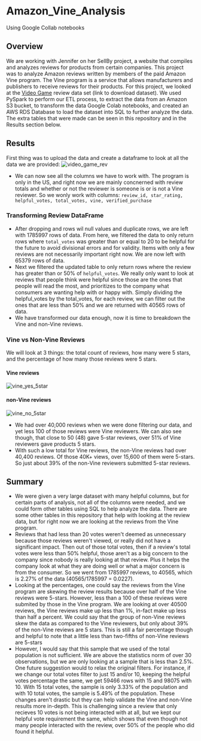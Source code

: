 # Amazon_Vine_Analysis
Using Google Collab notebooks

## Overview
We are working with Jennifer on her SellBy project, a website that compiles and analyzes reviews for products from certain companies. This project was to analyze Amazon reviews written by members of the paid Amazon Vine program. The Vine program is a service that allows manufacturers and publishers to receive reviews for their products. 
For this project, we looked at the [Video Game](https://s3.amazonaws.com/amazon-reviews-pds/tsv/amazon_reviews_us_Video_Games_v1_00.tsv.gz) review data set (link to download dataset). We used PySpark to perform our ETL process, to extract the data from an Amazon S3 bucket, to transform the data Google Colab notebooks, and created an AWS RDS Database to load the dataset into SQL to further analyze the data. The extra tables that were made can be seen in this repository and in the Results section below.

## Results
First thing was to upload the data and create a dataframe to look at all the data we are provided:
![video_game_rev](https://user-images.githubusercontent.com/79118630/122624505-74d49180-d06e-11eb-8696-1d90d9f36721.png)
- We can now see all the columns we have to work with. The program is only in the US, and right now we are mainly concnerned with review totals and whether or not the reviewer is someone is or is not a Vine reviewer. So we wonly work with columns: `review_id, star_rating, helpful_votes, total_votes, vine, verified_purchase`
### Transforming Review DataFrame
- After dropping and rows wil null values and duplicate rows, we are left with 1785997 rows of data. From here, we filtered the data to only return rows where `total_votes` was greater than or equal to 20 to be helpful for the future to avoid divisional errors and for validity. Items with only a few reviews are not necessarily important right now. We are now left with 65379 rows of data. 
- Next we filtered the updated table to only return rows where the review has greater than or 50% of `helpful_votes`. We really only want to look at reviews that people think were helpful since those are the ones that people will read the most, and prioritizes to the company what consumers are wanting help with or happy with. Simply dividing the helpful_votes by the total_votes, for each review, we can filter out the ones that are less than 50% and we are returned with 40565 rows of data.
- We have transformed our data enough, now it is time to breakdown the Vine and non-Vine reviews.
### Vine vs Non-Vine Reviews
We will look at 3 things: the total count of reviews, how many were 5 stars, and the percentage of how many those reviews were 5 stars.
#### Vine reviews 
![vine_yes_5star](https://user-images.githubusercontent.com/79118630/122625409-034b1200-d073-11eb-8a45-cee47e6634b2.png) 
#### non-Vine reviews 
![vine_no_5star](https://user-images.githubusercontent.com/79118630/122625435-21187700-d073-11eb-95bc-2ca5099cbd47.png)

- We had over 40,000 reviews when we were done filtering our data, and yet less 100 of those reviews were Vine reviewers. We can also see though, that close to 50 (48) gave 5-star reviews, over 51% of Vine reviewers gave products 5 stars. 
- With such a low total for Vine reviews, the non-Vine reviews had over 40,400 reviews. Of those 40K+ views, over 15,600 of them were 5-stars. So just about 39% of the non-Vine reviewers submitted 5-star reviews. 

## Summary
- We were given a very large dataset with many helpful columns, but for certain parts of analysis, not all of the columns were needed, and we could form other tables using SQL to help analyze the data. There are some other tables in this repository that help with looking at the review data, but for right now we are looking at the reviews from the Vine program.
- Reviews that had less than 20 votes weren't deemed as unnecessary because those reviews weren't viewed, or really did not have a significant impact. Then out of those total votes, then if a review's total votes were less than 50% helpful, those aren't as a big concern to the company since nobody is really looking at that review. Plus it helps the company look at what they are doing well or what a major concern is from the consumer. So we went from 1785997 reviews, to 40565, which is 2.27% of the data (40565/1785997 = 0.0227).
- Looking at the percentages, one could say the reviews from the Vine program are skewing the review results because over half of the Vine reviews were 5-stars. However, less than a 100 of these reviews were submited by those in the Vine program. We are looking at over 40500 reviews, the Vine reviews make up less than 1%, in-fact make up less than half a percent. We could say that the group of non-Vine reviews skew the data as compared to the Vine reviewers, but only about 39% of the non-Vine reviews are 5 stars. This is still a fair percentage though and helpful to note that a little less than two-fifths of non-Vine reviews are 5-stars
- However, I would say that this sample that we used of the total population is not sufficient. We are above the statistics norm of over 30 observations, but we are only looking at a sample that is less than 2.5%. One future suggestion would to relax the original filters. For instance, if we change our total votes filter to just 15 and/or 10, keeping the helpful votes percentage the same, we get 59466 rows with 15 and 98075 with 10. With 15 total votes, the sample is only 3.33% of the population and with 10 total votes, the sample is 5.49% of the population. These changes aren't drastic but they can help validate the Vine and non-Vine results more in-depth. This is challenging since a review that only recieves 10 votes is not being interacted with at all, but we kept our helpful vote requirement the same, which shows that even though not many people interacted with the review, over 50% of the people who did found it helpful.
